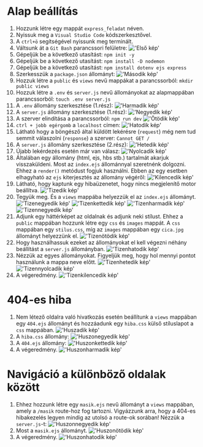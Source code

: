 # Alap beállítás

1. Hozzunk létre egy mappát `express_feladat` néven.
2. Nyissuk meg a `Visual Studio Code` kódszerkesztővel.
3. A `ctrl+ö` segítségével nyissunk meg terminált.
4. Váltsunk át a `Git Bash` parancssori felületre:
   !['Első kép'](/images_md/kep_01.png)
5. Gépeljük be a következő utasítást:
   `npm init -y`
6. Gépeljük be a következő utasítást:
   `npm install -D nodemon`
7. Gépeljük be a következő utasítást:
   `npm install dotenv ejs express`
8. Szerkesszük a `package.json` állományt:
   !['Második kép'](/images_md/kep_02.png)
9. Hozzuk létre a `public` és `views` nevű mappákat a parancssorból:
   `mkdir public views`
10. Hozzuk létre a `.env` és `server.js` nevű állományokat az alapmappában parancssorból:
    `touch .env server.js`
11. A `.env` állomány szerkesztése (1.rész):
    !['Harmadik kép'](/images_md/kep_03.png)
12. A `server.js` állomány szerkesztése (1.rész):
    !['Negyedik kép'](/images_md/kep_04.png)
13. A szerver elindítása a parancssorból:
    `npm run dev`
    !['Ötödik kép'](/images_md/kep_05.png)
14. `ctrl + jobb egérgomb` a `localhost` címen:
    !['Hatodik kép'](/images_md/kep_06.png)
15. Látható hogy a böngésző által küldött lekérésre (`request`) még nem tud semmit válaszolni (`response`) a szerver:
    `Cannot GET /`
16. A `server.js` állomány szerkesztése (2.rész):
    !['Hetedik kép'](/images_md/kep_07.png)
17. Újabb lekérdezés esetén már van válasz:
    !['Nyolcadik kép'](/images_md/kep_08.png)
18. Általában egy állomány (html, ejs, hbs stb.) tartalmát akarjuk visszaküldeni. Most az `index.ejs` állománnyal szeretnénk dolgozni. Ehhez a `render()` metódust fogjuk használni. Ebben az egy esetben elhagyható az `ejs` kiterjesztés az állomány végéről:
    !['Kilencedik kép'](/images_md/kep_09.png)
19. Látható, hogy kaptunk egy hibaüzenetet, hogy nincs megjelenítő motor beállítva.
    !['Tizedik kép'](/images_md/kep_10.png)
20. Tegyük meg. És a `views` mappába helyezzük el az `index.ejs` állományt.
    !['Tizenegyedik kép'](/images_md/kep_11.png)
    !['Tizenkettedik kép'](/images_md/kep_12.png)
    !['Tizenharmadik kép'](/images_md/kep_13.png)
    !['Tizennegyedik kép'](/images_md/kep_14.png)
21. Adjunk egy háttérképet az oldalnak és adjunk neki stílust. Ehhez a `public` mappában hozzunk létre egy `css` és `images` mappát. A `css` mappában egy `stilus.css`, míg az `images` mappában egy `cica.jpg` állományt helyezzünk el.
    !['Tizenötödik kép'](/images_md/kep_15.png)
22. Hogy használhassuk ezeket az állományokat el kell végezni néhány beállítást a `server.js` állományban.
    !['Tizenhatodik kép'](/images_md/kep_16.png)
23. Nézzük az egyes állományokat. Figyeljük meg, hogy hol mennyi pontot használunk a mappa neve előtt.
    !['Tizenhetedik kép'](/images_md/kep_18.png)
    !['Tizennyolcadik kép'](/images_md/kep_19.png)
24. A végeredmény.
    !['Tizenkilencedik kép'](/images_md/kep_17.png)

# 404-es hiba

1. Nem létező oldalra való hivatkozás esetén beállítunk a `views` mappában egy `404.ejs` állományt és hozzáadunk egy `hiba.css` külső stíluslapot a `css` mappában.
   !['Huszadik kép'](/images_md/kep_20.png)
2. A `hiba.css` állomány:
   !['Huszonegyedik kép'](/images_md/kep_21.png)
3. A `404.ejs` állomány:
   !['Huszonkettedik kép'](/images_md/kep_22.png)
4. A végeredmény.
   !['Huszonharmadik kép'](/images_md/kep_23.png)

# Navigáció a különböző oldalak között

1. Ehhez hozzunk létre egy `masik.ejs` nevű állományt a `views` mappában, amely a `/masik` route-hoz fog tartozni. Vigyázzunk arra, hogy a 404-es hibakezelés legyen mindig az utolsó a route-ok sorában! Nézzük a `server.js`-t:
   !['Huszonnegyedik kép'](/images_md/kep_24.png)
2. Most a `masik.ejs` állományt.
   !['Huszonötödik kép'](/images_md/kep_25.png)
3. A végeredmény.
   !['Huszonhatodik kép'](/images_md/kep_26.png)
